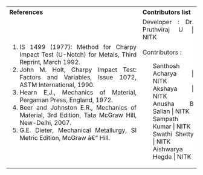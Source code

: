 <table style="text-align:justify;margin-top: 15px">
  <tbody>
    <tr style="background-color: white">
      <th>References</th>
      <th>Contributors list</th>
    </tr>
    <tr style="background-color: white;">
    <td style="width: 70%">
    <ol>
      <li>IS 1499 (1977): Method for Charpy Impact Test (U-Notch) for Metals, Third Reprint, March 1992.</li>
      <li>John M. Holt, Charpy Impact Test: Factors and Variables, Issue 1072, ASTM International, 1990.</li>
      <li>Hearn E,J., Mechanics of Material, Pergaman Press, England, 1972.</li>
      <li>Beer and Johnston E.R., Mechanics of Material, 3rd Edition, Tata McGraw Hill, New-Delhi, 2007.</li>
      <li>G.E. Dieter, Mechanical Metallurgy, SI Metric Edition, McGraw â€“ Hill.</li>
    </ol>
  </td>
  <td>Developer : Dr. Pruthviraj U | NITK<br><br>
  Contributors :
  <ul style="list-style-type: none;">
 <li>Santhosh Acharya | NITK</li>
  <li>Akshaya | NITK</li>
  <li>Anusha B Salian | NITK</li>
  <li>Sampath Kumar | NITK</li>
  <li>Swathi Shetty | NITK</li>
  <li>Aishwarya Hegde | NITK</li>
  </ul></td>
  </tr>

  </tbody>
</table>
